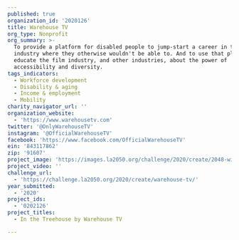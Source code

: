 ```yaml
---
published: true
organization_id: '2020126'
title: Warehouse TV
org_type: Nonprofit
org_summary: >-
  To provide a platform for disabled people to jump-start a career in the film
  industry where they otherwise wouldn't be able to. And to use that platform to
  educate the film industry, and other industries, about the power of
  accessibility and diversity.
tags_indicators:
  - Workforce development
  - Disability & aging
  - Income & employment
  - Mobility
charity_navigator_url: ''
organization_website:
  - 'https://www.warehousetv.com'
twitter: '@OnlyWarehouseTV'
instagram: '@OfficialWarehouseTV'
facebook: 'https://www.facebook.com/OfficialWarehouseTV'
ein: '843117862'
zip: '91607'
project_image: 'https://images.la2050.org/challenge/2020/create/2048-wide/warehouse-tv.jpg'
project_video: ''
challenge_url:
  - 'https://challenge.la2050.org/2020/create/warehouse-tv/'
year_submitted:
  - '2020'
project_ids:
  - '0202126'
project_titles:
  - In the Treehouse by Warehouse TV

---
```


